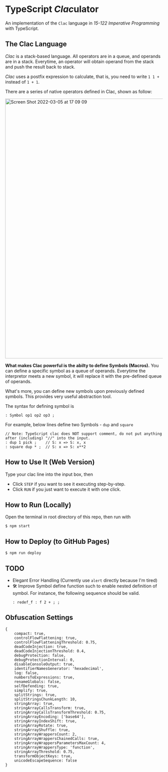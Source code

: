 # TypeScript *Clac*ulator

An implementation of the `Clac` language in *15-122 Imperative Programming* with TypeScript.

## The Clac Language

*Clac* is a stack-based language. All operators are in a queue, and operands are in a stack. Everytime, an operator will obtain operand from the stack and push the result back to stack.

*Clac* uses a postfix expression to calculate, that is, you need to write `1 1 +` instead of `1 + 1`.

There are a series of native operators defined in Clac, shown as follow:

<img width="831" alt="Screen Shot 2022-03-05 at 17 09 09" src="https://user-images.githubusercontent.com/47029019/156901409-ec3e5341-5ccb-49c6-8235-5c43695e78e4.png">

**What makes Clac powerful is the abilty to define Symbols (Macros).** You can define a specific symbol as a queue of operands. Everytime the interpretor meets a new symbol, it will replace it with the pre-defined queue of operands.

What's more, you can define new symbols upon previously defined symbols. This provides very useful abstraction tool.

The syntax for defining symbol is

```
: Symbol op1 op2 op3 ;
```

For example, below lines define two Symbols - `dup` and `square`

```
// Note: TypeScript clac does NOT support comment, do not put anything after (including) "//" into the input.
: dup 1 pick ;    // S: x => S: x, x
: square dup * ;  // S: x => S: x**2
```
## How to Use It (Web Version)

Type your clac line into the input box, then
* Click `STEP` if you want to see it executing step-by-step.
* Click `RUN` if you just want to execute it with one click.

## How to Run (Locally)

Open the terminal in root directory of this repo, then run with

```shell
$ npm start
```

## How to Deploy (to GitHub Pages)

```
$ npm run deploy
```

## TODO

* Elegant Error Handling (Currently use `alert` directly because I'm tired)
* 🛠️ Improve Symbol define function such to enable nested definition of symbol. For instance, the following sequence should be valid.
  ```
  : redef_f : f 2 + ; ;
  ```

## Obfuscation Settings

```
{
    compact: true,
    controlFlowFlattening: true,
    controlFlowFlatteningThreshold: 0.75,
    deadCodeInjection: true,
    deadCodeInjectionThreshold: 0.4,
    debugProtection: false,
    debugProtectionInterval: 0,
    disableConsoleOutput: true,
    identifierNamesGenerator: 'hexadecimal',
    log: false,
    numbersToExpressions: true,
    renameGlobals: false,
    selfDefending: true,
    simplify: true,
    splitStrings: true,
    splitStringsChunkLength: 10,
    stringArray: true,
    stringArrayCallsTransform: true,
    stringArrayCallsTransformThreshold: 0.75,
    stringArrayEncoding: ['base64'],
    stringArrayIndexShift: true,
    stringArrayRotate: true,
    stringArrayShuffle: true,
    stringArrayWrappersCount: 2,
    stringArrayWrappersChainedCalls: true,
    stringArrayWrappersParametersMaxCount: 4,
    stringArrayWrappersType: 'function',
    stringArrayThreshold: 0.75,
    transformObjectKeys: true,
    unicodeEscapeSequence: false
}
```